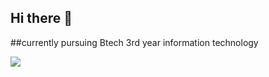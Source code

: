 ## Hi there 👋

<!--
**Rohitharohi25/Rohitharohi25** is a ✨ _special_ ✨ repository because its `README.md` (this file) appears on your GitHub profile.

Here are some ideas to get you started:

- 🔭 I’m currently working on ...
- 🌱 I’m currently learning ...
- 👯 I’m looking to collaborate on ...
- 🤔 I’m looking for help with ...
- 💬 Ask me about ...
- 📫 How to reach me: ...
- 😄 Pronouns: ...
- ⚡ Fun fact: ...
-->
##currently pursuing  Btech 3rd year information technology


  <img src="https://media.tenor.com/6JptszQgCnkAAAAj/text-work.gif"/>
